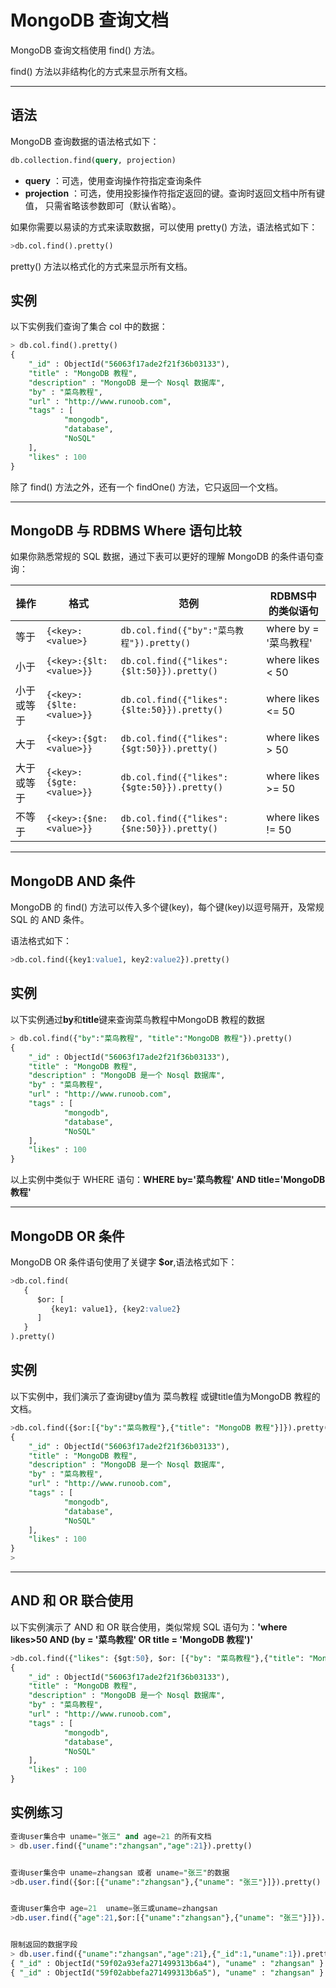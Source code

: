MongoDB 查询文档
===
MongoDB 查询文档使用 find() 方法。

find() 方法以非结构化的方式来显示所有文档。

---


## 语法

MongoDB 查询数据的语法格式如下：

```sql
db.collection.find(query, projection)
```

* **query** ：可选，使用查询操作符指定查询条件
* **projection** ：可选，使用投影操作符指定返回的键。查询时返回文档中所有键值， 只需省略该参数即可（默认省略）。

如果你需要以易读的方式来读取数据，可以使用 pretty() 方法，语法格式如下：

```sql
>db.col.find().pretty()
```
pretty() 方法以格式化的方式来显示所有文档。

## 实例

以下实例我们查询了集合 col 中的数据：

```sql
> db.col.find().pretty()
{
    "_id" : ObjectId("56063f17ade2f21f36b03133"),
    "title" : "MongoDB 教程",
    "description" : "MongoDB 是一个 Nosql 数据库",
    "by" : "菜鸟教程",
    "url" : "http://www.runoob.com",
    "tags" : [
            "mongodb",
            "database",
            "NoSQL"
    ],
    "likes" : 100
}
```

除了 find() 方法之外，还有一个 findOne() 方法，它只返回一个文档。

---


## MongoDB 与 RDBMS Where 语句比较

如果你熟悉常规的 SQL 数据，通过下表可以更好的理解 MongoDB 的条件语句查询：

操作 | 格式 | 范例 | RDBMS中的类似语句
----|------|------|--------------
等于 | `{<key>:<value>}` | `db.col.find({"by":"菜鸟教程"}).pretty()` | where by = '菜鸟教程'
小于 | `{<key>:{$lt:<value>}}` | `db.col.find({"likes":{$lt:50}}).pretty()` | where likes < 50
小于或等于 | ``{<key>:{$lte:<value>}}`` | `db.col.find({"likes":{$lte:50}}).pretty()` | where likes <= 50
大于 | ``{<key>:{$gt:<value>}}`` | `db.col.find({"likes":{$gt:50}}).pretty()` | where likes > 50
大于或等于 | ``{<key>:{$gte:<value>}}`` | `db.col.find({"likes":{$gte:50}}).pretty()` | where likes >= 50
不等于 | ``{<key>:{$ne:<value>}}`` | `db.col.find({"likes":{$ne:50}}).pretty()` | where likes != 50


---

## MongoDB AND 条件

MongoDB 的 find() 方法可以传入多个键(key)，每个键(key)以逗号隔开，及常规 SQL 的 AND 条件。

语法格式如下：

```sql
>db.col.find({key1:value1, key2:value2}).pretty()
```

## 实例

以下实例通过**by**和**title**键来查询菜鸟教程中MongoDB 教程的数据


```sql
> db.col.find({"by":"菜鸟教程", "title":"MongoDB 教程"}).pretty()
{
    "_id" : ObjectId("56063f17ade2f21f36b03133"),
    "title" : "MongoDB 教程",
    "description" : "MongoDB 是一个 Nosql 数据库",
    "by" : "菜鸟教程",
    "url" : "http://www.runoob.com",
    "tags" : [
            "mongodb",
            "database",
            "NoSQL"
    ],
    "likes" : 100
}
```

以上实例中类似于 WHERE 语句：**WHERE by='菜鸟教程' AND title='MongoDB 教程'**

----

## MongoDB OR 条件

MongoDB OR 条件语句使用了关键字 **$or**,语法格式如下：

```sql
>db.col.find(
   {
      $or: [
         {key1: value1}, {key2:value2}
      ]
   }
).pretty()
```

## 实例

以下实例中，我们演示了查询键by值为 菜鸟教程 或键title值为MongoDB 教程的文档。

```sql
>db.col.find({$or:[{"by":"菜鸟教程"},{"title": "MongoDB 教程"}]}).pretty()
{
    "_id" : ObjectId("56063f17ade2f21f36b03133"),
    "title" : "MongoDB 教程",
    "description" : "MongoDB 是一个 Nosql 数据库",
    "by" : "菜鸟教程",
    "url" : "http://www.runoob.com",
    "tags" : [
            "mongodb",
            "database",
            "NoSQL"
    ],
    "likes" : 100
}
>
```

---

## AND 和 OR 联合使用

以下实例演示了 AND 和 OR 联合使用，类似常规 SQL 语句为：**'where likes>50 AND (by = '菜鸟教程' OR title = 'MongoDB 教程')'**

```sql
>db.col.find({"likes": {$gt:50}, $or: [{"by": "菜鸟教程"},{"title": "MongoDB 教程"}]}).pretty()
{
    "_id" : ObjectId("56063f17ade2f21f36b03133"),
    "title" : "MongoDB 教程",
    "description" : "MongoDB 是一个 Nosql 数据库",
    "by" : "菜鸟教程",
    "url" : "http://www.runoob.com",
    "tags" : [
            "mongodb",
            "database",
            "NoSQL"
    ],
    "likes" : 100
}
```

## 实例练习

```sql
查询user集合中 uname="张三" and age=21 的所有文档
> db.user.find({"uname":"zhangsan","age":21}).pretty()


查询user集合中 uname=zhangsan 或者 uname="张三"的数据
>db.user.find({$or:[{"uname":"zhangsan"},{"uname": "张三"}]}).pretty()


查询user集合中 age=21  uname=张三或uname=zhangsan
>db.user.find({"age":21,$or:[{"uname":"zhangsan"},{"uname": "张三"}]}).pretty()


限制返回的数据字段 
> db.user.find({"uname":"zhangsan","age":21},{"_id":1,"uname":1}).pretty()
{ "_id" : ObjectId("59f02a93efa271499313b6a4"), "uname" : "zhangsan" }
{ "_id" : ObjectId("59f02abbefa271499313b6a5"), "uname" : "zhangsan" }
```


